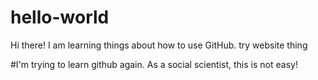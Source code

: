 # hello-world

Hi there!
I am learning things about how to use GitHub.
try website thing

#I'm trying to learn github again. As a social scientist, this is not easy!
